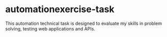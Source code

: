 # automationexercise-task
This automation technical task is designed to evaluate my skills in problem solving, testing web applications and APIs.
